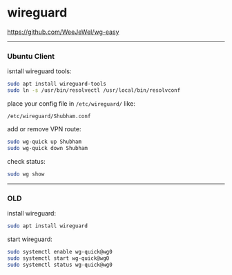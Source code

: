 # wireguard

https://github.com/WeeJeWel/wg-easy

---

### Ubuntu Client

isntall wireguard tools:
```bash
sudo apt install wireguard-tools
sudo ln -s /usr/bin/resolvectl /usr/local/bin/resolvconf
```

place your config file in `/etc/wireguard/` like:
```
/etc/wireguard/Shubham.conf
```

add or remove VPN route:
```bash
sudo wg-quick up Shubham
sudo wg-quick down Shubham
```

check status:
```bash
sudo wg show
```

---

### OLD

install wireguard:
```bash
sudo apt install wireguard
```

start wireguard:
```bash
sudo systemctl enable wg-quick@wg0
sudo systemctl start wg-quick@wg0
sudo systemctl status wg-quick@wg0
```




